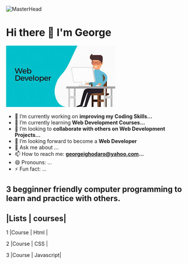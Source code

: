 ![MasterHead](https://c.tenor.com/jkOCtI7TwRIAAAAd/sworsy-code.gif)

# Hi there 👋 I'm George

![alt text](./coding.jpg)
     
- 🔭 I’m currently working on **improving my Coding Skills...**
- 🌱 I’m currently learning **Web Development Courses...**
- 👯 I’m looking to **collaborate with others on Web Development Projects...**
- 🤔 I’m looking forward to become a **Web Developer**
- 💬 Ask me about ... 
- 📫 How to reach me: **georgeighodaro@yahoo.com...**
- 😄 Pronouns: ...
- ⚡ Fun fact: ...

## 3 begginner friendly computer programming to learn and practice with others. 
  |Lists | courses|
  ----------------
1 |Course | Html |

2 |Course | CSS |

3 |Course | Javascript|
